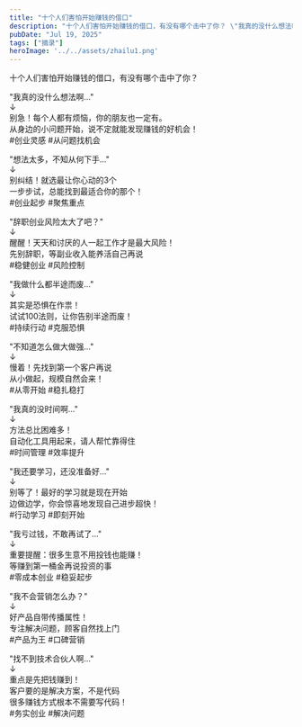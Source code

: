 ```yaml
---
title: "十个人们害怕开始赚钱的借口"
description: "十个人们害怕开始赚钱的借口，有没有哪个击中了你？ \"我真的没什么想法啊...\" ↓ 别急！每个人都有烦恼，你的 [&hellip;]"
pubDate: "Jul 19, 2025"
tags: ["摘录"]
heroImage: '../../assets/zhailu1.png'
---
```


十个人们害怕开始赚钱的借口，有没有哪个击中了你？

"我真的没什么想法啊..."  
↓  
别急！每个人都有烦恼，你的朋友也一定有。  
从身边的小问题开始，说不定就能发现赚钱的好机会！  
#创业灵感 #从问题找机会

"想法太多，不知从何下手..."  
↓  
别纠结！就选最让你心动的3个  
一步步试，总能找到最适合你的那个！  
#创业起步 #聚焦重点

"辞职创业风险太大了吧？"  
↓  
醒醒！天天和讨厌的人一起工作才是最大风险！  
先别辞职，等副业收入能养活自己再说  
#稳健创业 #风险控制

"我做什么都半途而废..."  
↓  
其实是恐惧在作祟！  
试试100法则，让你告别半途而废！  
#持续行动 #克服恐惧

"不知道怎么做大做强..."  
↓  
慢着！先找到第一个客户再说  
从小做起，规模自然会来！  
#从零开始 #稳扎稳打

"我真的没时间啊..."  
↓  
方法总比困难多！  
自动化工具用起来，请人帮忙靠得住  
#时间管理 #效率提升

"我还要学习，还没准备好..."  
↓  
别等了！最好的学习就是现在开始  
边做边学，你会惊喜地发现自己进步超快！  
#行动学习 #即刻开始

"我亏过钱，不敢再试了..."  
↓  
重要提醒：很多生意不用投钱也能赚！  
等赚到第一桶金再说投资的事  
#零成本创业 #稳妥起步

"我不会营销怎么办？"  
↓  
好产品自带传播属性！  
专注解决问题，顾客自然找上门  
#产品为王 #口碑营销

"找不到技术合伙人啊..."  
↓  
重点是先把钱赚到！  
客户要的是解决方案，不是代码  
很多赚钱方式根本不需要写代码！  
#务实创业 #解决问题